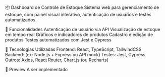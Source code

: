 📦 Dashboard de Controle de Estoque
Sistema web para gerenciamento de estoque, com painel visual interativo, autenticação de usuários e testes automatizados.

🚀 Funcionalidades
Autenticação de usuário via API
Visualização de estoque em tempo real
Gráficos e indicadores de produtos
Cadastro e edição de produtos
Testes automatizados com Jest e Cypress

🧪 Tecnologias Utilizadas
Frontend: React, TypeScript, TailwindCSS
Backend: (ex: Node.js + Express ou API mock)
Testes: Jest, Cypress
Outros: Axios, React Router, Chart.js (ou Recharts)

📸 Preview
A ser implementado
